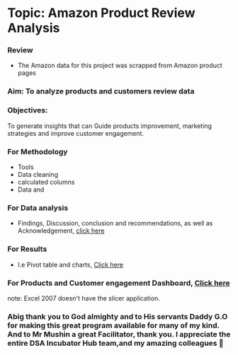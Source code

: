 # Topic: Amazon Product Review Analysis 
### Review 
- The Amazon data for this project was scrapped from Amazon product pages

### Aim: To analyze products and customers review data

### Objectives:
To generate insights that can Guide products improvement, marketing strategies and improve customer engagement.

### For Methodology
- Tools
- Data cleaning
- calculated columns
- Data and
### For Data analysis
- Findings, Discussion, conclusion and recommendations, as well as Acknowledgement, [click here](https://docs.google.com/document/d/1L_Gj8bce75zk2Q23tdpXSBjETYnaRUYR/edit?usp=drivesdk&ouid=106287249642968225191&rtpof=true&sd=true)

### For Results
 - I.e Pivot table and charts, [Click here]()

### For Products and Customer engagement Dashboard, [Click here]()
note: Excel 2007 doesn't have the slicer application.

### Abig thank you to God almighty and to His servants Daddy G.O  for making this great program available for many of my kind. And to Mr Mushin a great Facilitator, thank you. I appreciate the entire DSA Incubator Hub team,and my amazing colleagues 🥰



